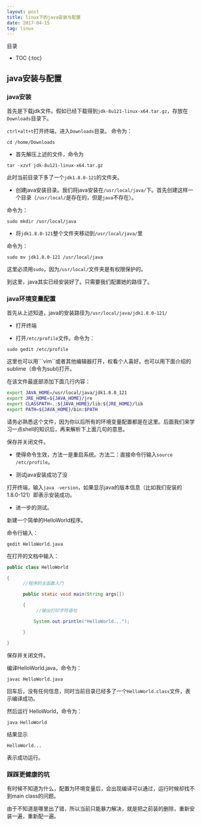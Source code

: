```yaml
---
layout: post
title: linux下的java安装与配置
date: 2017-04-15
tag: linux
---
```


目录

* TOC 
{:toc}


## java安装与配置


### java安装

首先是下载jdk文件。假如已经下载得到```jdk-8u121-linux-x64.tar.gz```，存放在```Downloads```目录下。

```ctrl+alt+t```打开终端，进入```Downloads```目录。
命令为：

```shell
cd /home/Downloads
```

- 首先解压上述的文件，命令为

```shell
tar -xzvf jdk-8u121-linux-x64.tar.gz
```

此时当前目录下多了一个```jdk1.8.0-121```的文件夹。

- 创建java安装目录。我们将java安装在```/usr/local/java/```下。首先创建这样一个目录（```/usr/local/```是存在的，但是```java```不存在）。

命令为：

```shell
sudo mkdir /usr/local/java
```

- 将```jdk1.8.0-121```整个文件夹移动到```/usr/local/java/```里

命令为：

```shell
sudo mv jdk1.8.0-121 /usr/local/java
```

这里必须用```sudo```，因为```/usr/local/```文件夹是有权限保护的。


到这里，java其实已经安装好了。只需要我们配置她的路径了。


### java环境变量配置

首先从上述知道，java的安装路径为```/usr/local/java/jdk1.8.0-121/```

- 打开终端

- 打开```/etc/profile```文件。命令为：

```shell
sudo gedit /etc/profile
```

这里也可以用```vim``或者其他编辑器打开，权看个人喜好。也可以用下面介绍的sublime（命令为subl)打开。


在该文件最底部添加下面几行内容：

```sh
export JAVA_HOME=/usr/local/java/jdk1.8.0_121
export JRE_HOME=${JAVA_HOME}/jre
export CLASSPATH=.:${JAVA_HOME}/lib:${JRE_HOME}/lib
export PATH=${JAVA_HOME}/bin:$PATH
```

请务必熟悉这个文件，因为你以后所有的环境变量配置都是在这里。后面我们来学习一点shell的知识后，再来解析下上面几句的意思。

保存并关闭文件。

- 使得命令生效，方法一是重启系统。方法二：直接命令行输入```source /etc/profile```。

- 测试java安装成功了没

打开终端，输入```java -version```，如果显示java的版本信息（比如我们安装的1.8.0-121）即表示安装成功。

- 进一步的测试。

新建一个简单的HelloWorld程序。

命令行输入：

```shell
gedit HelloWorld.java
```

在打开的文档中输入：

```java
public class HelloWorld

{
      //程序的主函数入门

      public static void main(String args[])

      {
           //输出打印字符语句

          System.out.println("HelloWorld...");

      }

}
```

保存并关闭文件。

编译HelloWorld.java，命令为：

```shell
javac HelloWorld.java
```

回车后，没有任何信息，同时当前目录已经多了一个```HelloWorld.class```文件，表示编译成功。


然后运行	HelloWorld，命令为：

```shell
java HelloWorld
```

结果显示

```shell
HelloWorld...
```

表示成功运行。


### 踩踩更健康的坑

有时候不知道为什么，配置为环境变量后，会出现编译可以通过，运行时候却找不到main class的问题。

由于不知道是哪里出了错，所以当前只能暴力解决，就是把之前装的删除，重新安装一遍，重新配一遍。

